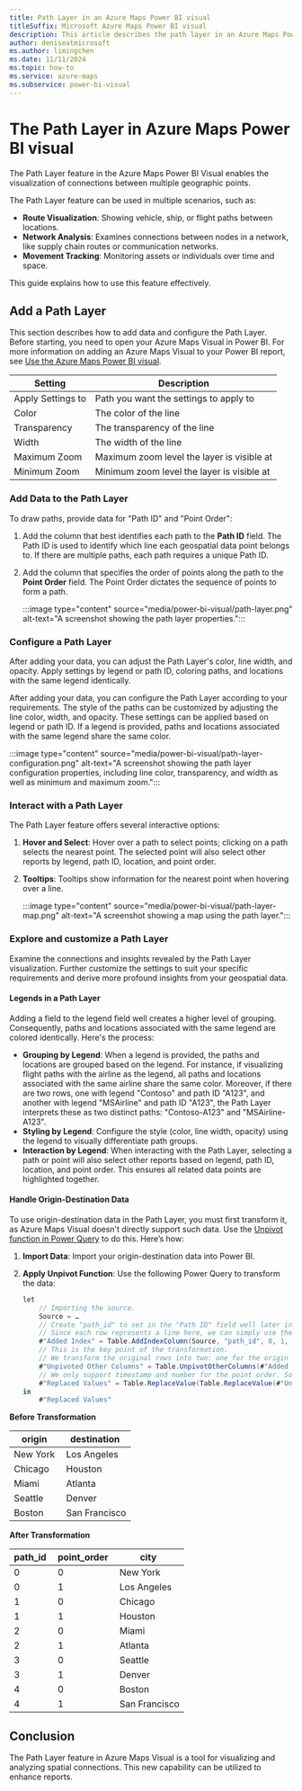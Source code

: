 ```yaml
---
title: Path Layer in an Azure Maps Power BI visual
titleSuffix: Microsoft Azure Maps Power BI visual
description: This article describes the path layer in an Azure Maps Power BI visual.
author: deniseatmicrosoft
ms.author: limingchen
ms.date: 11/11/2024
ms.topic: how-to
ms.service: azure-maps
ms.subservice: power-bi-visual
---
```


# The Path Layer in Azure Maps Power BI visual 

The Path Layer feature in the Azure Maps Power BI Visual enables the visualization of connections between multiple geographic points.

The Path Layer feature can be used in multiple scenarios, such as:

- **Route Visualization**: Showing vehicle, ship, or flight paths between locations.
- **Network Analysis**: Examines connections between nodes in a network, like supply chain routes or communication networks.
- **Movement Tracking**: Monitoring assets or individuals over time and space.

This guide explains how to use this feature effectively.

## Add a Path Layer

This section describes how to add data and configure the Path Layer. Before starting, you need to open your Azure Maps Visual in Power BI. For more information on adding an Azure Maps Visual to your Power BI report, see [Use the Azure Maps Power BI visual].

| Setting           | Description                                |
|-------------------|--------------------------------------------|
| Apply Settings to | Path you want the settings to apply to     |
| Color             | The color of the line                      |
| Transparency      | The transparency of the line               |
| Width             | The width of the line                      |
| Maximum Zoom      | Maximum zoom level the layer is visible at |
| Minimum Zoom      | Minimum zoom level the layer is visible at |

### Add Data to the Path Layer

To draw paths, provide data for "Path ID" and "Point Order":

1. Add the column that best identifies each path to the **Path ID** field. The Path ID is used to identify which line each geospatial data point belongs to. If there are multiple paths, each path requires a unique Path ID.
1. Add the column that specifies the order of points along the path to the **Point Order** field. The Point Order dictates the sequence of points to form a path.

    :::image type="content" source="media/power-bi-visual/path-layer.png" alt-text="A screenshot showing the path layer properties.":::

### Configure a Path Layer

After adding your data, you can adjust the Path Layer's color, line width, and opacity. Apply settings by legend or path ID, coloring paths, and locations with the same legend identically.

After adding your data, you can configure the Path Layer according to your requirements. The style of the paths can be customized by adjusting the line color, width, and opacity. These settings can be applied based on legend or path ID. If a legend is provided, paths and locations associated with the same legend share the same color.

:::image type="content" source="media/power-bi-visual/path-layer-configuration.png" alt-text="A screenshot showing the path layer configuration properties, including line color, transparency, and width as well as minimum and maximum zoom.":::

### Interact with a Path Layer

The Path Layer feature offers several interactive options:

1. **Hover and Select**: Hover over a path to select points; clicking on a path selects the nearest point. The selected point will also select other reports by legend, path ID, location, and point order.
1. **Tooltips**: Tooltips show information for the nearest point when hovering over a line.

    :::image type="content" source="media/power-bi-visual/path-layer-map.png" alt-text="A screenshot showing a map using the path layer.":::

### Explore and customize a Path Layer

Examine the connections and insights revealed by the Path Layer visualization. Further customize the settings to suit your specific requirements and derive more profound insights from your geospatial data.

#### Legends in a Path Layer

Adding a field to the legend field well creates a higher level of grouping. Consequently, paths and locations associated with the same legend are colored identically. Here's the process:

- **Grouping by Legend**: When a legend is provided, the paths and locations are grouped based on the legend. For instance, if visualizing flight paths with the airline as the legend, all paths and locations associated with the same airline share the same color. Moreover, if there are two rows, one with legend "Contoso" and path ID "A123", and another with legend "MSAirline" and path ID "A123", the Path Layer interprets these as two distinct paths: "Contoso-A123" and "MSAirline-A123".
- **Styling by Legend**: Configure the style (color, line width, opacity) using the legend to visually differentiate path groups.
- **Interaction by Legend**: When interacting with the Path Layer, selecting a path or point will also select other reports based on legend, path ID, location, and point order. This ensures all related data points are highlighted together.

#### Handle Origin-Destination Data

To use origin-destination data in the Path Layer, you must first transform it, as Azure Maps Visual doesn't directly support such data. Use the [Unpivot function in Power Query] to do this. Here’s how:

1. **Import Data**: Import your origin-destination data into Power BI.
1. **Apply Unpivot Function**: Use the following Power Query to transform the data: 

    ```C#
    let 
        // Importing the source. 
        Source = … 
        // Create "path_id" to set in the "Path ID" field well later in the visual. 
        // Since each row represents a line here, we can simply use the row index as path ID 
        #"Added Index" = Table.AddIndexColumn(Source, "path_id", 0, 1, Int64.Type), 
        // This is the key point of the transformation. 
        // We transform the original rows into two: one for the origin and one for the destination.  
        #"Unpivoted Other Columns" = Table.UnpivotOtherColumns(#"Added Index", {"path_id"}, "point_order", "city"), 
        // We only support timestamp and number for the point order. So, convert the "origin" as 0 and "destination" as 1 
        #"Replaced Values" = Table.ReplaceValue(Table.ReplaceValue(#"Unpivoted Other Columns", "origin", "0", Replacer.ReplaceText, {"point_order"}), "destination", "1", Replacer.ReplaceText, {"point_order"}) 
    in 
        #"Replaced Values" 
    ```

**Before Transformation**

| origin    | destination   |
|-----------|---------------|
| New York  | Los Angeles   |
| Chicago   | Houston       |
| Miami     | Atlanta       |
| Seattle   | Denver        |
| Boston    | San Francisco |

**After Transformation**

| path_id  | point_order  | city          |
|----------|--------------|---------------|
| 0        | 0            | New York      |
| 0        | 1            | Los Angeles   |
| 1        | 0            | Chicago       |
| 1        | 1            | Houston       |
| 2        | 0            | Miami         |
| 2        | 1            | Atlanta       |
| 3        | 0            | Seattle       |
| 3        | 1            | Denver        |
| 4        | 0            | Boston        |
| 4        | 1            | San Francisco |

## Conclusion

The Path Layer feature in Azure Maps Visual is a tool for visualizing and analyzing spatial connections. This new capability can be utilized to enhance reports.

[Use the Azure Maps Power BI visual]: power-bi-visual-get-started.md#use-the-azure-maps-power-bi-visual
[Unpivot function in Power Query]: /power-query/unpivot-column